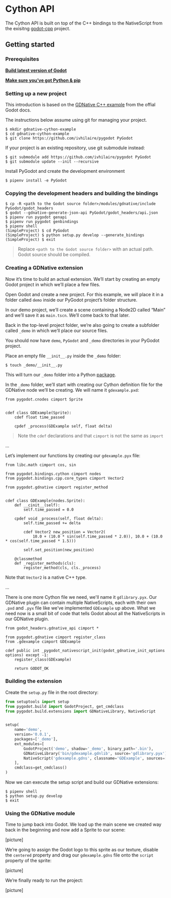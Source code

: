 # Cython API

The Cython API is built on top of the C++ bindings to the NativeScript from
the exisitng [godot-cpp](https://github.com/GodotNativeTools/godot-cpp) project.

## Getting started

### Prerequisites

[**Build latest version of Godot**](https://godot.readthedocs.io/en/latest/development/compiling/index.html)

[**Make sure you’ve got Python & pip**](https://docs.python-guide.org/dev/virtualenvs/#make-sure-you-ve-got-python-pip)

### Setting up a new project

This introduction is based on the [GDNative C++ example](https://docs.godotengine.org/en/latest/tutorials/plugins/gdnative/gdnative-cpp-example.html) from the offial Godot docs.

The instructions below assume using git for managing your project.

```
$ mkdir gdnative-cython-example
$ cd gdnative-cython-example
$ git clone https://github.com/ivhilaire/pygodot PyGodot
```

If your project is an existing repository, use git submodule instead:
```
$ git submodule add https://github.com/ivhilaire/pygodot PyGodot
$ git submodule update --init --recursive
```

Install PyGodot and create the development environment
```
$ pipenv install -e PyGodot
```

### Copying the development headers and building the bindings

```
$ cp -R <path to the Godot source folder>/modules/gdnative/include PyGodot/godot_headers
$ godot --gdnative-generate-json-api PyGodot/godot_headers/api.json
$ pipenv run pygodot genapi
$ pipenv run pygodot genbindings
$ pipenv shell
(SimpleProject) $ cd PyGodot
(SimpleProject) $ python setup.py develop --generate_bindings
(SimpleProject) $ exit
```
> Replace `<path to the Godot source folder>` with an actual path. Godot source should be compiled.


### Creating a GDNative extension

Now it’s time to build an actual extension. We’ll start by creating an empty Godot project
in which we’ll place a few files.

Open Godot and create a new project. For this example, we will place it in a folder called `demo` inside our PyGodot project’s folder structure.

In our demo project, we’ll create a scene containing a Node2D called “Main” and we’ll save it as `main.tscn`.
We’ll come back to that later.

Back in the top-level project folder, we’re also going to create a subfolder called `_demo`
in which we’ll place our source files.

You should now have `demo`, `PyGodot` and `_demo` directories in your PyGodot project.

Place an empty file `__init__.py` inside the `_demo` folder:
```
$ touch _demo/__init__.py
```

This will turn our `_demo` folder into a Python [package](https://docs.python.org/3/glossary.html#term-regular-package).

In the `_demo` folder, we’ll start with creating our Cython definition file for the GDNative node we’ll be creating.
We will name it `gdexample.pxd`:
```pyx
from pygodot.cnodes cimport Sprite


cdef class GDExample(Sprite):
    cdef float time_passed

    cpdef _process(GDExample self, float delta)
```
> Note the `cdef` declarations and that `cimport` is not the same as `import`

...

Let’s implement our functions by creating our `gdexample.pyx` file:
```pyx
from libc.math cimport cos, sin

from pygodot.bindings.cython cimport nodes
from pygodot.bindings.cpp.core_types cimport Vector2

from pygodot.gdnative cimport register_method


cdef class GDExample(nodes.Sprite):
    def __cinit__(self):
        self.time_passed = 0.0

    cpdef void _process(self, float delta):
        self.time_passed += delta

        cdef Vector2 new_position = Vector2(
            10.0 + (10.0 * sin(self.time_passed * 2.0)), 10.0 + (10.0 * cos(self.time_passed * 1.5)))

        self.set_position(new_position)

    @classmethod
    def _register_methods(cls):
        register_method(cls, cls._process)
```

Note that `Vector2` is a native C++ type.


...

There is one more Cython file we need, we'll name it `gdlibrary.pyx`.  Our GDNative plugin can contain
multiple NativeScripts, each with their own `.pxd` and `.pyx` file like we’ve implemented
`GDExample` up above. What we need now is a small bit of code that tells Godot about all the NativeScripts in our GDNative plugin.

```pyx
from godot_headers.gdnative_api cimport *

from pygodot.gdnative cimport register_class
from .gdexample cimport GDExample

cdef public int _pygodot_nativescript_init(godot_gdnative_init_options options) except -1:
    register_class(GDExample)

    return GODOT_OK
```

### Building the extension

Create the `setup.py` file in the root directory:
```py
from setuptools import setup
from pygodot.build import GodotProject, get_cmdclass
from pygodot.build.extensions import GDNativeLibrary, NativeScript


setup(
    name='demo',
    version='0.0.1',
    packages=['_demo'],
    ext_modules=[
        GodotProject('demo', shadow='_demo', binary_path='.bin'),
        GDNativeLibrary('bin/gdexample.gdnlib', source='gdlibrary.pyx'),
        NativeScript('gdexample.gdns', classname='GDExample', sources=['gdexample.pyx'])
    ],
    cmdclass=get_cmdclass()
)
```

Now we can execute the setup script and build our GDNative extensions:
```
$ pipenv shell
$ python setup.py develop
$ exit
```

### Using the GDNative module

Time to jump back into Godot. We load up the main scene we created way back in the beginning and
now add a Sprite to our scene:

[picture]

We’re going to assign the Godot logo to this sprite as our texture, disable the `centered` property and drag
our `gdexample.gdns` file onto the `script` property of the sprite:

[picture]

We’re finally ready to run the project:

[picture]
